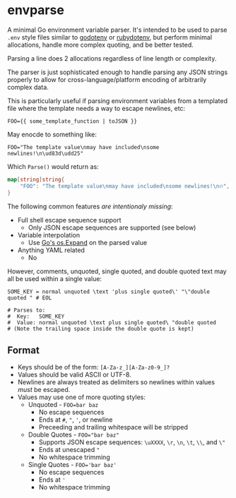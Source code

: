 # envparse

A minimal Go environment variable parser. It's intended to be used to parse
`.env` style files similar to [godotenv](https://github.com/joho/godotenv) or
[rubydotenv](https://github.com/bkeepers/dotenv), but perform minimal
allocations, handle more complex quoting, and be better tested.

Parsing a line does 2 allocations regardless of line length or complexity.

The parser is just sophisticated enough to handle parsing any JSON strings
properly to allow for cross-language/platform encoding of arbitrarily complex
data.

This is particularly useful if parsing environment variables from a templated
file where the template needs a way to escape newlines, etc:

```
FOO={{ some_template_function | toJSON }}
```

May enocde to something like:

```
FOO="The template value\nmay have included\nsome newlines!\n\ud83d\udd25"
```

Which `Parse()` would return as:

```go
map[string]string{
	"FOO": "The template value\nmay have included\nsome newlines!\n🔥",
}
```

The following common features *are intentionaly missing*:

* Full shell escape sequence support
  * Only JSON escape sequences are supported (see below)
* Variable interpolation
  * Use [Go's os.Expand](https://golang.org/pkg/os/#Expand) on the parsed value
* Anything YAML related
  * No

However, comments, unquoted, single quoted, and double quoted text may all be
used within a single value:

```
SOME_KEY = normal unquoted \text 'plus single quoted\' "\"double quoted " # EOL

# Parses to:
#  Key:   SOME_KEY
#  Value: normal unquoted \text plus single quoted\ "double quoted 
# (Note the trailing space inside the double quote is kept)
```

## Format

* Keys should be of the form: `[A-Za-z_][A-Za-z0-9_]?`
* Values should be valid ASCII or UTF-8.
* Newlines are always treated as delimiters so newlines within values *must* be
  escaped.
* Values may use one of more quoting styles:
  * Unquoted - `FOO=bar baz`
    * No escape sequences
    * Ends at `#`, `"`, `'`, or newline
    * Preceeding and trailing whitespace will be stripped
  * Double Quotes - `FOO="bar baz"`
    * Supports JSON escape sequences: `\uXXXX`, `\r`, `\n`, `\t`, `\\`, and
      `\"`
    * Ends at unescaped `"`
    * No whitespace trimming
  * Single Quotes - `FOO='bar baz'`
    * No escape sequences
    * Ends at `'`
    * No whitespace trimming
